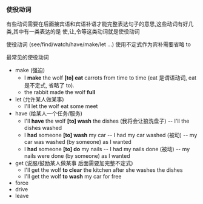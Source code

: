 ### 使役动词

有些动词需要在后面接宾语和宾语补语才能完整表达句子的意思,这些动词有好几类,其中有一类表达的是 使,让,令等这类动词就是使役动词

使役动词 (see/find/watch/have/make/let ...) 使用不定式作为宾补需要省略 to

最常见的使役动词

- make (强迫)
    - I **make** the wolf **[to] eat** carrots from time to time (eat 是谓语动词, eat 是不定式, 省略了 to).
    - the rabbit made the wolf **full**
- let (允许某人做某事)
    - I'll let the wolf eat some meet
- have (给某人一个任务/服务)
    - I'll **have** the wolf **[to] wash** the dishes (我将会让狼洗盘子) -- I'll the dishes washed
    - I **had** someone **[to] wash** my car -- I had my car washed (被动) -- my car was washed (by someone) as I wanted
    - I **had** someone **[to] do** my nails -- I had my nails done (被动) -- my nails were done (by someone) as I wanted
- get (说服/鼓励某人做某事 后面需要加完整不定式)
    - I'll get the wolf **to clear** the kitchen after she washes the dishes
    - I'll get the wolf **to wash** my car for free
- force
- drive
- leave

